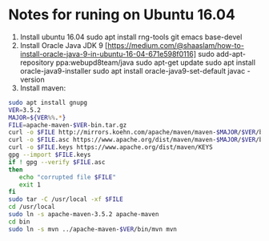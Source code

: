 # Notes for runing on Ubuntu 16.04

1. Install ubuntu 16.04
   sudo apt install rng-tools git emacs base-devel
2. Install Oracle Java JDK 9
[https://medium.com/@shaaslam/how-to-install-oracle-java-9-in-ubuntu-16-04-671e598f0116]
sudo add-apt-repository ppa:webupd8team/java
sudo apt-get update
sudo apt install oracle-java9-installer
sudo apt install oracle-java9-set-default
javac -version
3. Install maven:

````bash
sudo apt install gnupg
VER=3.5.2
MAJOR=${VER%%.*}
FILE=apache-maven-$VER-bin.tar.gz
curl -o $FILE http://mirrors.koehn.com/apache/maven/maven-$MAJOR/$VER/binaries/$FILE
curl -o $FILE.asc https://www.apache.org/dist/maven/maven-$MAJOR/$VER/binaries/$FILE.asc
curl -o $FILE.keys https://www.apache.org/dist/maven/KEYS
gpg --import $FILE.keys
if ! gpg --verify $FILE.asc
then
   echo "corrupted file $FILE"
   exit 1
fi
sudo tar -C /usr/local -xf $FILE
cd /usr/local
sudo ln -s apache-maven-3.5.2 apache-maven
cd bin
sudo ln -s mvn ../apache-maven-$VER/bin/mvn mvn
````
